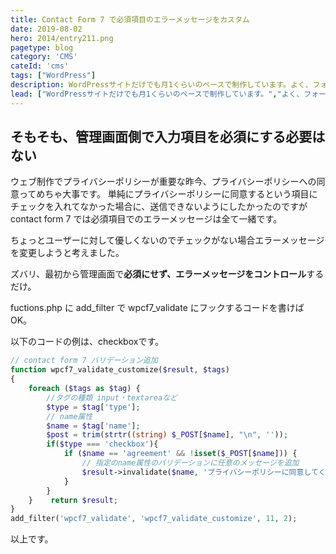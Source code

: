 ```yaml
---
title: Contact Form 7 で必須項目のエラーメッセージをカスタム
date: 2019-08-02
hero: 2014/entry211.png
pagetype: blog
category: 'CMS'
cateId: 'cms'
tags: ["WordPress"]
description: WordPressサイトだけでも月1くらいのペースで制作しています。よく、フォーム系のプラグインのお世話になります。中でもContact Form 7はお気に入りでめっちゃ奥が深いですね！カスタマイズする時こころおどります！今回は発想の転換で必須項目のエラーメッセージを変えたのでそのやり方をメモしておきます。
lead: ["WordPressサイトだけでも月1くらいのペースで制作しています。","よく、フォーム系のプラグインのお世話になります。中でもContact Form 7はお気に入りでめっちゃ奥が深いですね！","カスタマイズする時こころおどります！今回は発想の転換で必須項目のエラーメッセージを変えたのでそのやり方をメモしておきます。"]
---
```

## そもそも、管理画面側で入力項目を必須にする必要はない
ウェブ制作でプライバシーポリシーが重要な昨今、プライバシーポリシーへの同意ってめちゃ大事です。
単純にプライバシーポリシーに同意するという項目にチェックを入れてなかった場合に、送信できないようにしたかったのですが contact form 7 では必須項目でのエラーメッセージは全て一緒です。

ちょっとユーザーに対して優しくないのでチェックがない場合エラーメッセージを変更しようと考えました。

ズバリ、最初から管理画面で**必須にせず、エラーメッセージをコントロール**するだけ。

fuctions.php に add_filter で wpcf7_validate にフックするコードを書けば OK。

以下のコードの例は、checkboxです。
```php
// contact form 7 バリデーション追加
function wpcf7_validate_customize($result, $tags)
{
    foreach ($tags as $tag) {
        //タグの種類 input・textareaなど
        $type = $tag['type'];
        // name属性
        $name = $tag['name'];
        $post = trim(strtr((string) $_POST[$name], "\n", ''));
        if($type === 'checkbox'){
            if ($name == 'agreement' && !isset($_POST[$name])) {
                // 指定のname属性のバリデーションに任意のメッセージを追加
                $result->invalidate($name, 'プライバシーポリシーに同意してください。');
            }
        }
    }    return $result;
}
add_filter('wpcf7_validate', 'wpcf7_validate_customize', 11, 2);
```
以上です。

